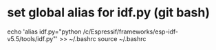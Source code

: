 # set global alias for idf.py (git bash)
echo 'alias idf.py="python /c/Espressif/frameworks/esp-idf-v5.5/tools/idf.py"' >> ~/.bashrc
source ~/.bashrc